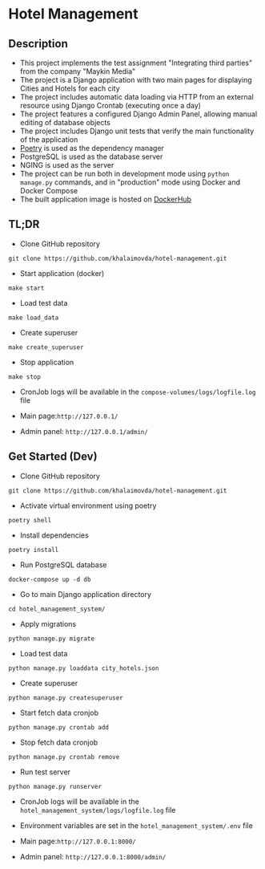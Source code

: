 # Hotel Management

## Description

- This project implements the test assignment "Integrating third parties" from the company "Maykin Media"
- The project is a Django application with two main pages for displaying Cities and Hotels for each city
- The project includes automatic data loading via HTTP from an external resource using Django Crontab (executing once a day)
- The project features a configured Django Admin Panel, allowing manual editing of database objects
- The project includes Django unit tests that verify the main functionality of the application
- [Poetry](https://python-poetry.org) is used as the dependency manager
- PostgreSQL is used as the database server
- NGING is used as the server
- The project can be run both in development mode using `python manage.py` commands, and in "production" mode using Docker and Docker Compose
- The built application image is hosted on [DockerHub](khalaimovda/hotel-management:0.1.0)

## TL;DR

- Clone GitHub repository
```shell
git clone https://github.com/khalaimovda/hotel-management.git
```

- Start application (docker)
```shell
make start
```

- Load test data
```shell
make load_data
```

- Create superuser
```shell
make create_superuser
```

- Stop application
```shell
make stop
```

- CronJob logs will be available in the `compose-volumes/logs/logfile.log` file

- Main page:`http://127.0.0.1/`

- Admin panel: `http://127.0.0.1/admin/`


## Get Started (Dev)

- Clone GitHub repository
```shell
git clone https://github.com/khalaimovda/hotel-management.git
```

- Activate virtual environment using poetry
```shell
poetry shell
```

- Install dependencies
```shell
poetry install
```

- Run PostgreSQL database
```shell
docker-compose up -d db
```

- Go to main Django application directory
```shell
cd hotel_management_system/
```

- Apply migrations
```shell
python manage.py migrate
```

- Load test data
```shell
python manage.py loaddata city_hotels.json
```

- Create superuser
```shell
python manage.py createsuperuser
```

- Start fetch data cronjob
```shell
python manage.py crontab add
```

- Stop fetch data cronjob
```shell
python manage.py crontab remove
```

- Run test server
```shell
python manage.py runserver
```

- CronJob logs will be available in the `hotel_management_system/logs/logfile.log` file

- Environment variables are set in the `hotel_management_system/.env` file

- Main page:`http://127.0.0.1:8000/`

- Admin panel: `http://127.0.0.1:8000/admin/`
